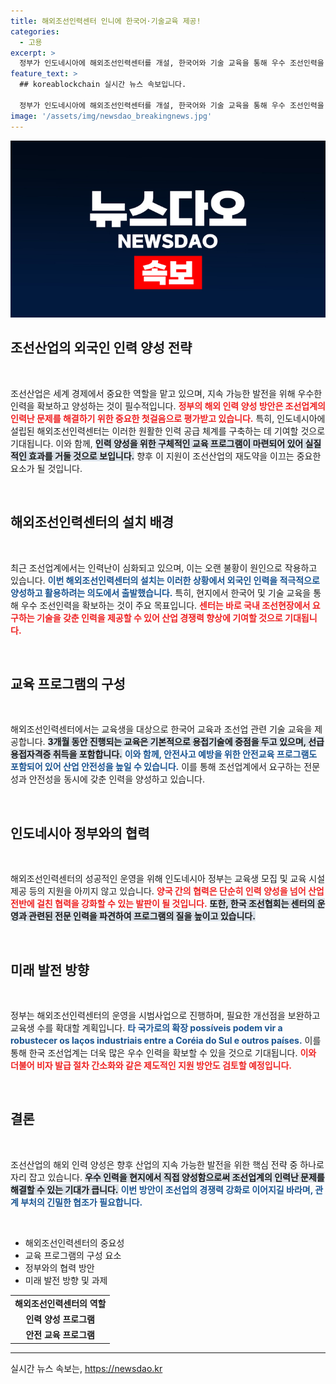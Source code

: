 ```yaml
---
title: 해외조선인력센터 인니에 한국어·기술교육 제공!
categories:
  - 고용
excerpt: >
  정부가 인도네시아에 해외조선인력센터를 개설, 한국어와 기술 교육을 통해 우수 조선인력을 현지에서 양성해 국내로 즉시 투입하는 혁신적 방안을 추진합니다. 조선산업의 재도약을 위한 인력 수급 해법에 귀추가 주목됩니다.
feature_text: >
  ## koreablockchain 실시간 뉴스 속보입니다.

  정부가 인도네시아에 해외조선인력센터를 개설, 한국어와 기술 교육을 통해 우수 조선인력을 현지에서 양성해 국내로 즉시 투입하는 혁신적 방안을 추진합니다. 조선산업의 재도약을 위한 인력 수급 해법에 귀추가 주목됩니다.
image: '/assets/img/newsdao_breakingnews.jpg'
---
```


<p><img src="/assets/img/newsdao_breakingnews.jpg" alt="koreablockchain 속보" /></p>

<h2 data-ke-size="size26">조선산업의 외국인 인력 양성 전략</h2>

<p data-ke-size="size16">&nbsp;</p>

<p>조선산업은 세계 경제에서 중요한 역할을 맡고 있으며, 지속 가능한 발전을 위해 우수한 인력을 확보하고 양성하는 것이 필수적입니다. <b><span style="color: #ee2323;">정부의 해외 인력 양성 방안은 조선업계의 인력난 문제를 해결하기 위한 중요한 첫걸음으로 평가받고 있습니다.</span></b> 특히, 인도네시아에 설립된 해외조선인력센터는 이러한 원활한 인력 공급 체계를 구축하는 데 기여할 것으로 기대됩니다. 이와 함께, <b><span style="background-color: #21538527;">인력 양성을 위한 구체적인 교육 프로그램이 마련되어 있어 실질적인 효과를 거둘 것으로 보입니다.</span></b> 향후 이 지원이 조선산업의 재도약을 이끄는 중요한 요소가 될 것입니다.</p>

<p data-ke-size="size16">&nbsp;</p>

<h2 data-ke-size="size26">해외조선인력센터의 설치 배경</h2>

<p data-ke-size="size16">&nbsp;</p>

<p>최근 조선업계에서는 인력난이 심화되고 있으며, 이는 오랜 불황이 원인으로 작용하고 있습니다. <b><span style="color: #1a5490;">이번 해외조선인력센터의 설치는 이러한 상황에서 외국인 인력을 적극적으로 양성하고 활용하려는 의도에서 출발했습니다.</span></b> 특히, 현지에서 한국어 및 기술 교육을 통해 우수 조선인력을 확보하는 것이 주요 목표입니다. <b><span style="color: #ee2323;">센터는 바로 국내 조선현장에서 요구하는 기술을 갖춘 인력을 제공할 수 있어 산업 경쟁력 향상에 기여할 것으로 기대됩니다.</span></b></p>

<p data-ke-size="size16">&nbsp;</p>

<h2 data-ke-size="size26">교육 프로그램의 구성</h2>

<p data-ke-size="size16">&nbsp;</p>

<p>해외조선인력센터에서는 교육생을 대상으로 한국어 교육과 조선업 관련 기술 교육을 제공합니다. <b><span style="background-color: #21538527;">3개월 동안 진행되는 교육은 기본적으로 용접기술에 중점을 두고 있으며, 선급 용접자격증 취득을 포함합니다.</span></b> <b><span style="color: #1a5490;">이와 함께, 안전사고 예방을 위한 안전교육 프로그램도 포함되어 있어 산업 안전성을 높일 수 있습니다.</span></b> 이를 통해 조선업계에서 요구하는 전문성과 안전성을 동시에 갖춘 인력을 양성하고 있습니다.</p>

<p data-ke-size="size16">&nbsp;</p>

<h2 data-ke-size="size26">인도네시아 정부와의 협력</h2>

<p data-ke-size="size16">&nbsp;</p>

<p>해외조선인력센터의 성공적인 운영을 위해 인도네시아 정부는 교육생 모집 및 교육 시설 제공 등의 지원을 아끼지 않고 있습니다. <b><span style="color: #ee2323;">양국 간의 협력은 단순히 인력 양성을 넘어 산업 전반에 걸친 협력을 강화할 수 있는 발판이 될 것입니다.</span></b> <b><span style="background-color: #21538527;">또한, 한국 조선협회는 센터의 운영과 관련된 전문 인력을 파견하여 프로그램의 질을 높이고 있습니다.</span></b></p>

<p data-ke-size="size16">&nbsp;</p>

<h2 data-ke-size="size26">미래 발전 방향</h2>

<p data-ke-size="size16">&nbsp;</p>

<p>정부는 해외조선인력센터의 운영을 시범사업으로 진행하며, 필요한 개선점을 보완하고 교육생 수를 확대할 계획입니다. <b><span style="color: #1a5490;">타 국가로의 확장 possíveis podem vir a robustecer os laços industriais entre a Coréia do Sul e outros países.</span></b> 이를 통해 한국 조선업계는 더욱 많은 우수 인력을 확보할 수 있을 것으로 기대됩니다. <b><span style="color: #ee2323;">이와 더불어 비자 발급 절차 간소화와 같은 제도적인 지원 방안도 검토할 예정입니다.</span></b></p>

<p data-ke-size="size16">&nbsp;</p>

<h2 data-ke-size="size26">결론</h2>

<p data-ke-size="size16">&nbsp;</p>

<p>조선산업의 해외 인력 양성은 향후 산업의 지속 가능한 발전을 위한 핵심 전략 중 하나로 자리 잡고 있습니다. <b><span style="background-color: #21538527;">우수 인력을 현지에서 직접 양성함으로써 조선업계의 인력난 문제를 해결할 수 있는 기대가 큽니다.</span></b> <b><span style="color: #1a5490;">이번 방안이 조선업의 경쟁력 강화로 이어지길 바라며, 관계 부처의 긴밀한 협조가 필요합니다.</span></b></p>

<p data-ke-size="size16">&nbsp;</p>

<ul>
  <li>해외조선인력센터의 중요성</li>
  <li>교육 프로그램의 구성 요소</li>
  <li>정부와의 협력 방안</li>
  <li>미래 발전 방향 및 과제</li>
</ul>

<table>
  <tr>
    <td style="text-align: center; height: 17px;"><b>해외조선인력센터의 역할</b></td>
  </tr>
  <tr>
    <td style="text-align: center; height: 17px;"><b>인력 양성 프로그램</b></td>
  </tr>
  <tr>
    <td style="text-align: center; height: 17px;"><b>안전 교육 프로그램</b></td>
  </tr>
</table>

<hr />
실시간 뉴스 속보는, <a href="https://newsdao.kr" rel="dofollow">https://newsdao.kr</a>



